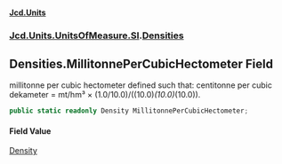 #### [Jcd.Units](index 'index')
### [Jcd.Units.UnitsOfMeasure.SI](Jcd.Units.UnitsOfMeasure.SI 'Jcd.Units.UnitsOfMeasure.SI').[Densities](Densities 'Jcd.Units.UnitsOfMeasure.SI.Densities')

## Densities.MillitonnePerCubicHectometer Field

millitonne per cubic hectometer defined such that: centitonne per cubic dekameter = mt/hm³ ×
(1.0/10.0)/((10.0)*(10.0)*(10.0)).

```csharp
public static readonly Density MillitonnePerCubicHectometer;
```

#### Field Value
[Density](Density 'Jcd.Units.UnitTypes.Density')